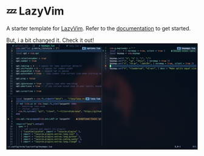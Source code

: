 # 💤 LazyVim

A starter template for [LazyVim](https://github.com/LazyVim/LazyVim).
Refer to the [documentation](https://lazyvim.github.io/installation) to get started.

But, i a bit changed it. Check it out!
![Alt text](img/nvim-demo.png)
